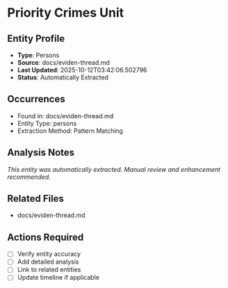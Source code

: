 # Priority Crimes Unit

## Entity Profile
- **Type**: Persons
- **Source**: docs/eviden-thread.md
- **Last Updated**: 2025-10-12T03:42:06.502796
- **Status**: Automatically Extracted

## Occurrences
- Found in: docs/eviden-thread.md
- Entity Type: persons
- Extraction Method: Pattern Matching

## Analysis Notes
*This entity was automatically extracted. Manual review and enhancement recommended.*

## Related Files
- docs/eviden-thread.md

## Actions Required
- [ ] Verify entity accuracy
- [ ] Add detailed analysis
- [ ] Link to related entities
- [ ] Update timeline if applicable
